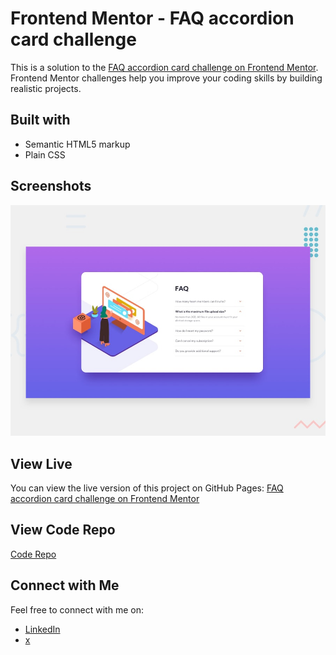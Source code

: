 # Frontend Mentor - FAQ accordion card challenge

This is a solution to the [FAQ accordion card challenge on Frontend Mentor](https://www.frontendmentor.io/challenges/faq-accordion-card-XlyjD0Oam). Frontend Mentor challenges help you improve your coding skills by building realistic projects. 

## Built with

- Semantic HTML5 markup
- Plain CSS

## Screenshots

![Screenshot 1](img/screenshot.png)

## View Live

You can view the live version of this project on GitHub Pages: [FAQ accordion card challenge on Frontend Mentor](https://upovibe.github.io/FrontendMentor-Solutions/FAQ-accordion-card)

## View Code Repo
[Code Repo](https://github.com/upovibe/FrontendMentor-Solutions/tree/main/FAQ-accordion-card)

## Connect with Me

Feel free to connect with me on:

- [LinkedIn](https://www.linkedin.com/in/upovibe/)
- [x](https://www.x.com/upovibe/)
